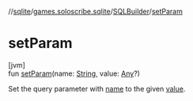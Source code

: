 //[sqlite](../../../index.md)/[games.soloscribe.sqlite](../index.md)/[SQLBuilder](index.md)/[setParam](set-param.md)

# setParam

[jvm]\
fun [setParam](set-param.md)(name: [String](https://kotlinlang.org/api/latest/jvm/stdlib/kotlin-stdlib/kotlin/-string/index.html), value: [Any](https://kotlinlang.org/api/latest/jvm/stdlib/kotlin-stdlib/kotlin/-any/index.html)?)

Set the query parameter with [name](set-param.md) to the given [value](set-param.md).
